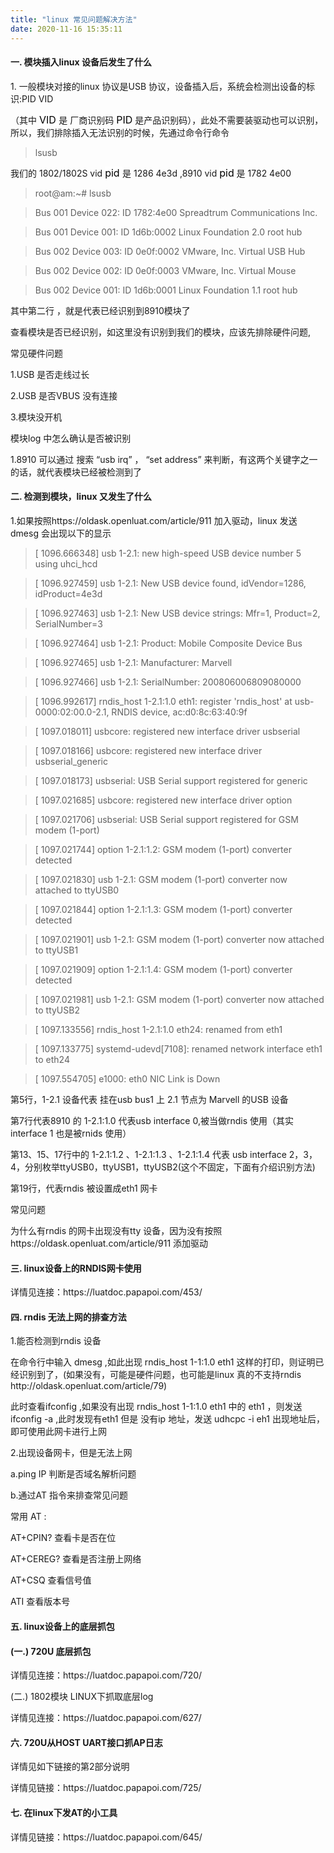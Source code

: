 ```yaml
---
title: "linux 常见问题解决方法"
date: 2020-11-16 15:35:11
---
```


<h4><strong>一. 模块插入linux 设备后发生了什么</strong></h4><p>1. 一般模块对接的linux 协议是USB 协议，设备插入后，系统会检测出设备的标识:PID VID</p><p>   （其中 <span style="color:#000000"><span style="font-size:16px"><span style="background-color:#ffffff">VID </span></span></span>是 厂商识别码 <span style="color:#000000"><span style="font-size:16px"><span style="background-color:#ffffff">PID</span></span></span> 是产品识别码），此处不需要装驱动也可以识别，所以，我们排除插入无法识别的时候，先通过命令行命令</p><p></p><blockquote>   lsusb</blockquote><p></p><p></p><p> 我们的 1802/1802S  vid <span style="color:#000000"><span style="font-size:16px"><span style="background-color:#ffffff">pid </span></span></span>是 1286 4e3d ,8910  vid <span style="color:#000000"><span style="font-size:16px"><span style="background-color:#ffffff">pid</span></span></span> 是 1782 4e00</p><p></p><p></p><blockquote>   root@am:~# lsusb</blockquote><blockquote>   Bus 001 Device 022: ID 1782:4e00 Spreadtrum Communications Inc. </blockquote><blockquote>   Bus 001 Device 001: ID 1d6b:0002 Linux Foundation 2.0 root hub</blockquote><blockquote>   Bus 002 Device 003: ID 0e0f:0002 VMware, Inc. Virtual USB Hub</blockquote><blockquote>   Bus 002 Device 002: ID 0e0f:0003 VMware, Inc. Virtual Mouse</blockquote><blockquote>   Bus 002 Device 001: ID 1d6b:0001 Linux Foundation 1.1 root hub</blockquote><p></p><p>其中第二行 ，就是代表已经识别到8910模块了</p><p>查看模块是否已经识别，如这里没有识别到我们的模块，应该先排除硬件问题,</p><p>常见硬件问题</p><p>   1.USB 是否走线过长</p><p>   2.USB 是否VBUS 没有连接</p><p>   3.模块没开机</p><p>模块log 中怎么确认是否被识别</p><p>   1.8910 可以通过 搜索 “usb irq” ， “set address” 来判断，有这两个关键字之一的话，就代表模块已经被检测到了</p><p></p><h4> <strong>二. 检测到模块，linux 又发生了什么</strong></h4><p> 1.如果按照https://oldask.openluat.com/article/911 加入驱动，linux 发送 dmesg 会出现以下的显示</p><blockquote>   [ 1096.666348] usb 1-2.1: new high-speed USB device number 5 using uhci_hcd</blockquote><blockquote>   [ 1096.927459] usb 1-2.1: New USB device found, idVendor=1286, idProduct=4e3d</blockquote><blockquote>   [ 1096.927463] usb 1-2.1: New USB device strings: Mfr=1, Product=2, SerialNumber=3</blockquote><blockquote>   [ 1096.927464] usb 1-2.1: Product: Mobile Composite Device Bus</blockquote><blockquote>   [ 1096.927465] usb 1-2.1: Manufacturer: Marvell</blockquote><blockquote>   [ 1096.927466] usb 1-2.1: SerialNumber: 200806006809080000</blockquote><blockquote>   [ 1096.992617] rndis_host 1-2.1:1.0 eth1: register &#x27;rndis_host&#x27; at usb-0000:02:00.0-2.1, RNDIS device, ac:d0:8c:63:40:9f</blockquote><blockquote>   [ 1097.018011] usbcore: registered new interface driver usbserial</blockquote><blockquote>   [ 1097.018166] usbcore: registered new interface driver usbserial_generic</blockquote><blockquote>   [ 1097.018173] usbserial: USB Serial support registered for generic</blockquote><blockquote>   [ 1097.021685] usbcore: registered new interface driver option</blockquote><blockquote>   [ 1097.021706] usbserial: USB Serial support registered for GSM modem (1-port)</blockquote><blockquote>   [ 1097.021744] option 1-2.1:1.2: GSM modem (1-port) converter detected</blockquote><blockquote>   [ 1097.021830] usb 1-2.1: GSM modem (1-port) converter now attached to ttyUSB0</blockquote><blockquote>   [ 1097.021844] option 1-2.1:1.3: GSM modem (1-port) converter detected</blockquote><blockquote>   [ 1097.021901] usb 1-2.1: GSM modem (1-port) converter now attached to ttyUSB1</blockquote><blockquote>   [ 1097.021909] option 1-2.1:1.4: GSM modem (1-port) converter detected</blockquote><blockquote>   [ 1097.021981] usb 1-2.1: GSM modem (1-port) converter now attached to ttyUSB2</blockquote><blockquote>   [ 1097.133556] rndis_host 1-2.1:1.0 eth24: renamed from eth1</blockquote><blockquote>   [ 1097.133775] systemd-udevd[7108]: renamed network interface eth1 to eth24</blockquote><blockquote>   [ 1097.554705] e1000: eth0 NIC Link is Down</blockquote><p>第5行，1-2.1 设备代表 挂在usb bus1 上 2.1 节点为 Marvell 的USB 设备</p><p>第7行代表8910 的 1-2.1:1.0 代表usb interface 0,被当做rndis 使用（其实interface 1 也是被rnids 使用）</p><p>第13、15、17行中的 1-2.1:1.2 、1-2.1:1.3 、1-2.1:1.4 代表 usb interface 2，3，4，分别枚举ttyUSB0，ttyUSB1，ttyUSB2(这个不固定，下面有介绍识别方法)</p><p>第19行，代表rndis 被设置成eth1 网卡</p><p></p><p>常见问题</p><p></p><p>为什么有rndis 的网卡出现没有tty 设备，因为没有按照https://oldask.openluat.com/article/911 添加驱动</p><p></p><h4><strong>三. linux设备上的RNDIS网卡使用</strong></h4><p>详情见连接：https://luatdoc.papapoi.com/453/</p><p></p><h4><strong>四. rndis 无法上网的排查方法</strong></h4><p>1.能否检测到rndis 设备</p><p>   	在命令行中输入 dmesg ,如此出现  rndis_host 1-1:1.0 eth1 这样的打印，则证明已经识别到了，(如果没有，可能是硬件问题，也可能是linux 真的不支持rndis http://oldask.openluat.com/article/79)</p><p>       此时查看ifconfig ,如果没有出现    rndis_host 1-1:1.0 eth1 中的 eth1 ，则发送ifconfig -a ,此时发现有eth1 但是 没有ip 地址，发送 udhcpc -i eh1  出现地址后，即可使用此网卡进行上网</p><p></p><p>2.出现设备网卡，但是无法上网</p><p>   a.ping IP 判断是否域名解析问题</p><p>   b.通过AT 指令来排查常见问题</p><p>   常用 AT :</p><p>   AT+CPIN?  查看卡是否在位</p><p>   AT+CEREG?  查看是否注册上网络</p><p>   AT+CSQ    查看信号值</p><p>   ATI  查看版本号</p><p></p><h4><strong>五. linux设备上的底层抓包</strong></h4><h4>(一.)  720U 底层抓包</h4><p>详情见连接：https://luatdoc.papapoi.com/720/</p><p></p><p>(二.) 1802模块 LINUX下抓取底层log</p><p></p><p>​详情见连接：https://luatdoc.papapoi.com/627/</p><p></p><h4><strong>六. 720U从HOST UART接口抓AP日志</strong></h4><p>详情见如下链接的第2部分说明</p><p></p><p>详情见链接：https://luatdoc.papapoi.com/725/</p><p></p><h4><strong>七. 在linux下发AT的小工具</strong></h4><p>详情见链接：https://luatdoc.papapoi.com/645/</p><p></p><p></p>
